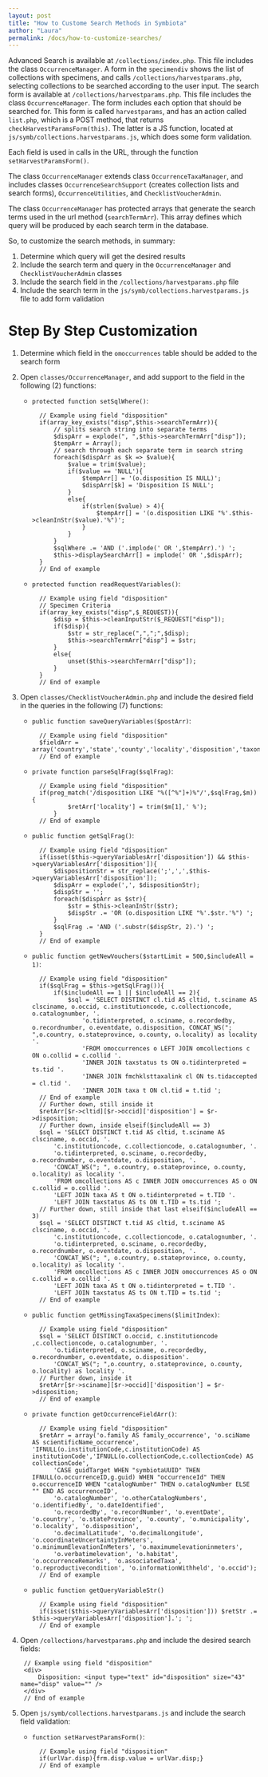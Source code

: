 ```yaml
---
layout: post
title: "How to Custome Search Methods in Symbiota"
author: "Laura"
permalink: /docs/how-to-customize-searches/
---
```


Advanced Search is available at `/collections/index.php`. This file includes the class `OccurrenceManager`. 
A form in the `specimendiv` shows the list of collections with specimens, and calls `/collections/harvestparams.php`, selecting collections to be searched according to the user input.
The search form is available at `/collections/harvestparams.php`. This file includes the class `OccurrenceManager`.
The form includes each option that should be searched for. This form is called `harvestparams`, and has an action called `list.php`, which is a POST method, that returns `checkHarvestParamsForm(this)`. The latter is a JS function, located at `js/symb/collections.harvestparams.js`, which does some form validation.

Each field is used in calls in the URL, through the function `setHarvestParamsForm()`.

The class `OccurrenceManager` extends class `OccurrenceTaxaManager`, and includes classes `OccurrenceSearchSupport` (creates collection lists and search forms), `OccurrenceUtilities`, and `ChecklistVoucherAdmin`.

The class `OccurrenceManager` has protected arrays that generate the search terms used in the url method (`searchTermArr`). This array defines which query will be produced by each search term in the database.

So, to customize the search methods, in summary:

1. Determine which query will get the desired results
2. Include the search term and query in the `OccurrenceManager` and `ChecklistVoucherAdmin` classes
3. Include the search field in the `/collections/harvestparams.php` file
4. Include the search term in the `js/symb/collections.harvestparams.js` file to add form validation

# Step By Step Customization

1. Determine which field in the `omoccurrences` table should be added to the search form
2. Open `classes/OccurrenceManager`, and add support to the field in the following (2) functions:

	- `protected function setSqlWhere()`:

			// Example using field "disposition"
			if(array_key_exists("disp",$this->searchTermArr)){
				// splits search string into separate terms
				$dispArr = explode(", ",$this->searchTermArr["disp"]);
				$tempArr = Array();
				// search through each separate term in search string
				foreach($dispArr as $k => $value){
					$value = trim($value);
					if($value == 'NULL'){
						$tempArr[] = '(o.disposition IS NULL)';
						$dispArr[$k] = 'Disposition IS NULL';
					}
					else{
						if(strlen($value) > 4){
							$tempArr[] = '(o.disposition LIKE "%'.$this->cleanInStr($value).'%")';
						}
					}
				}
				$sqlWhere .= 'AND ('.implode(' OR ',$tempArr).') ';
				$this->displaySearchArr[] = implode(' OR ',$dispArr);
			}		
	        // End of example

    - `protected function readRequestVariables()`:

		    // Example using field "disposition"
			// Specimen Criteria
			if(array_key_exists("disp",$_REQUEST)){
				$disp = $this->cleanInputStr($_REQUEST["disp"]);
				if($disp){
					$str = str_replace(",",";",$disp);
					$this->searchTermArr["disp"] = $str;
				}
				else{
					unset($this->searchTermArr["disp"]);
				}
			}    
		    // End of example

3. Open `classes/ChecklistVoucherAdmin.php` and include the desired field in the queries in the following (7) functions:

	- `public function saveQueryVariables($postArr)`:

			// Example using field "disposition"
			$fieldArr = array('country','state','county','locality','disposition','taxon','collid','recordedby','latnorth','latsouth','lngeast','lngwest','latlngor','onlycoord','includewkt','excludecult');
			// End of example

	- `private function parseSqlFrag($sqlFrag)`:

			// Example using field "disposition"
			if(preg_match('/disposition LIKE "%([^%"]+)%"/',$sqlFrag,$m)){
					$retArr['locality'] = trim($m[1],' %');
				}
			// End of example

	- `public function getSqlFrag()`:

			// Example using field "disposition"
			if(isset($this->queryVariablesArr['disposition']) && $this->queryVariablesArr['disposition']){
				$dispositionStr = str_replace(';',',',$this->queryVariablesArr['disposition']);
				$dispArr = explode(',', $dispositionStr);
				$dispStr = '';
				foreach($dispArr as $str){
					$str = $this->cleanInStr($str);
					$dispStr .= 'OR (o.disposition LIKE "%'.$str.'%") ';
				}
				$sqlFrag .= 'AND ('.substr($dispStr, 2).') ';
			}
			// End of example

	- `public function getNewVouchers($startLimit = 500,$includeAll = 1)`:

			// Example using field "disposition"
			if($sqlFrag = $this->getSqlFrag()){
				if($includeAll == 1 || $includeAll == 2){
					$sql = 'SELECT DISTINCT cl.tid AS cltid, t.sciname AS clsciname, o.occid, c.institutioncode, c.collectioncode, o.catalognumber, '.
						'o.tidinterpreted, o.sciname, o.recordedby, o.recordnumber, o.eventdate, o.disposition, CONCAT_WS("; ",o.country, o.stateprovince, o.county, o.locality) as locality '.
						'FROM omoccurrences o LEFT JOIN omcollections c ON o.collid = c.collid '.
						'INNER JOIN taxstatus ts ON o.tidinterpreted = ts.tid '.
						'INNER JOIN fmchklsttaxalink cl ON ts.tidaccepted = cl.tid '.
						'INNER JOIN taxa t ON cl.tid = t.tid ';
			// End of example
			// Further down, still inside it
			$retArr[$r->cltid][$r->occid]['disposition'] = $r->disposition;
			// Further down, inside elseif($includeAll == 3)
			$sql = 'SELECT DISTINCT t.tid AS cltid, t.sciname AS clsciname, o.occid, '.
				'c.institutioncode, c.collectioncode, o.catalognumber, '.
				'o.tidinterpreted, o.sciname, o.recordedby, o.recordnumber, o.eventdate, o.disposition, '.
				'CONCAT_WS("; ", o.country, o.stateprovince, o.county, o.locality) as locality '.
				'FROM omcollections AS c INNER JOIN omoccurrences AS o ON c.collid = o.collid '.
				'LEFT JOIN taxa AS t ON o.tidinterpreted = t.TID '.
				'LEFT JOIN taxstatus AS ts ON t.TID = ts.tid ';
			// Further down, still inside that last elseif($includeAll == 3)
			$sql = 'SELECT DISTINCT t.tid AS cltid, t.sciname AS clsciname, o.occid, '.
				'c.institutioncode, c.collectioncode, o.catalognumber, '.
				'o.tidinterpreted, o.sciname, o.recordedby, o.recordnumber, o.eventdate, o.disposition, '.
				'CONCAT_WS("; ", o.country, o.stateprovince, o.county, o.locality) as locality '.
				'FROM omcollections AS c INNER JOIN omoccurrences AS o ON c.collid = o.collid '.
				'LEFT JOIN taxa AS t ON o.tidinterpreted = t.TID '.
				'LEFT JOIN taxstatus AS ts ON t.TID = ts.tid ';		
			// End of example

	- `public function getMissingTaxaSpecimens($limitIndex)`:

			// Example using field "disposition"
			$sql = 'SELECT DISTINCT o.occid, c.institutioncode ,c.collectioncode, o.catalognumber, '.
				'o.tidinterpreted, o.sciname, o.recordedby, o.recordnumber, o.eventdate, o.disposition'.
				'CONCAT_WS("; ",o.country, o.stateprovince, o.county, o.locality) as locality '.
			// Further down, inside it
			$retArr[$r->sciname][$r->occid]['disposition'] = $r->disposition;		
			// End of example

	- `private function getOccurrenceFieldArr()`:

			// Example using field "disposition"
			$retArr = array('o.family AS family_occurrence', 'o.sciName AS scientificName_occurrence', 'IFNULL(o.institutionCode,c.institutionCode) AS institutionCode','IFNULL(o.collectionCode,c.collectionCode) AS collectionCode',
				'CASE guidTarget WHEN "symbiotaUUID" THEN IFNULL(o.occurrenceID,g.guid) WHEN "occurrenceId" THEN o.occurrenceID WHEN "catalogNumber" THEN o.catalogNumber ELSE "" END AS occurrenceID',
				'o.catalogNumber', 'o.otherCatalogNumbers', 'o.identifiedBy', 'o.dateIdentified',
	 			'o.recordedBy', 'o.recordNumber', 'o.eventDate', 'o.country', 'o.stateProvince', 'o.county', 'o.municipality', 'o.locality', 'o.disposition',
	 			'o.decimalLatitude', 'o.decimalLongitude', 'o.coordinateUncertaintyInMeters', 'o.minimumElevationInMeters', 'o.maximumelevationinmeters',
				'o.verbatimelevation', 'o.habitat', 'o.occurrenceRemarks', 'o.associatedTaxa', 'o.reproductivecondition', 'o.informationWithheld', 'o.occid');
			// End of example	

	- `public function getQueryVariableStr()`

			// Example using field "disposition"
			if(isset($this->queryVariablesArr['disposition'])) $retStr .= $this->queryVariablesArr['disposition'].'; ';	
			// End of example

4. Open `/collections/harvestparams.php` and include the desired search fields:

		// Example using field "disposition"
		<div>
			Disposition: <input type="text" id="disposition" size="43" name="disp" value="" />
		</div>			
		// End of example

5. Open `js/symb/collections.harvestparams.js` and include the search field validation:

	- `function setHarvestParamsForm()`:

			// Example using field "disposition"
			if(urlVar.disp){frm.disp.value = urlVar.disp;}
			// End of example
